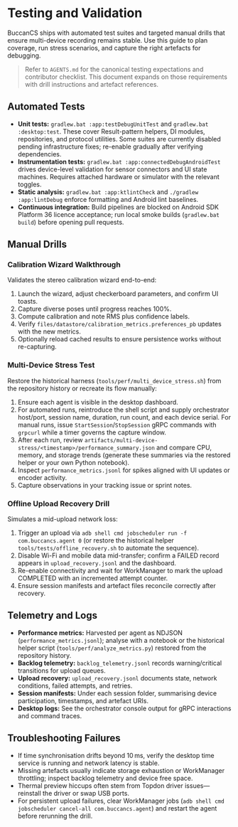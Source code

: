 # Testing and Validation

BuccanCS ships with automated test suites and targeted manual drills that ensure multi-device recording remains stable.
Use this guide to plan coverage, run stress scenarios, and capture the right artefacts for debugging.

> Refer to `AGENTS.md` for the canonical testing expectations and contributor checklist. This document expands on those
> requirements with drill instructions and artefact references.

## Automated Tests

- **Unit tests:** `gradlew.bat :app:testDebugUnitTest` and `gradlew.bat :desktop:test`. These cover Result-pattern
  helpers, DI modules, repositories, and protocol utilities. Some suites are currently disabled pending infrastructure
  fixes; re-enable gradually after verifying dependencies.
- **Instrumentation tests:** `gradlew.bat :app:connectedDebugAndroidTest` drives device-level validation for sensor
  connectors and UI state machines. Requires attached hardware or simulator with the relevant toggles.
- **Static analysis:** `gradlew.bat :app:ktlintCheck` and `./gradlew :app:lintDebug` enforce formatting and Android lint
  baselines.
- **Continuous integration:** Build pipelines are blocked on Android SDK Platform 36 licence acceptance; run local
  smoke builds (`gradlew.bat build`) before opening pull requests.

## Manual Drills

### Calibration Wizard Walkthrough

Validates the stereo calibration wizard end-to-end:

1. Launch the wizard, adjust checkerboard parameters, and confirm UI toasts.
2. Capture diverse poses until progress reaches 100%.
3. Compute calibration and note RMS plus confidence labels.
4. Verify `files/datastore/calibration_metrics.preferences_pb` updates with the new metrics.
5. Optionally reload cached results to ensure persistence works without re-capturing.

### Multi-Device Stress Test

Restore the historical harness (`tools/perf/multi_device_stress.sh`) from the repository history or recreate its flow manually:

1. Ensure each agent is visible in the desktop dashboard.
2. For automated runs, reintroduce the shell script and supply orchestrator host/port, session name, duration, run count,
   and each device serial. For manual runs, issue `StartSession`/`StopSession` gRPC commands with `grpcurl` while a timer
   governs the capture window.
3. After each run, review `artifacts/multi-device-stress/<timestamp>/performance_summary.json` and compare CPU, memory,
   and storage trends (generate these summaries via the restored helper or your own Python notebook).
4. Inspect `performance_metrics.jsonl` for spikes aligned with UI updates or encoder activity.
5. Capture observations in your tracking issue or sprint notes.

### Offline Upload Recovery Drill

Simulates a mid-upload network loss:

1. Trigger an upload via `adb shell cmd jobscheduler run -f com.buccancs.agent 0` (or restore the historical helper
   `tools/tests/offline_recovery.sh` to automate the sequence).
2. Disable Wi-Fi and mobile data mid-transfer; confirm a FAILED record appears in `upload_recovery.jsonl` and the
   dashboard.
3. Re-enable connectivity and wait for WorkManager to mark the upload COMPLETED with an incremented attempt counter.
4. Ensure session manifests and artefact files reconcile correctly after recovery.

## Telemetry and Logs

- **Performance metrics:** Harvested per agent as NDJSON (`performance_metrics.jsonl`); analyse with a notebook or the
  historical helper script (`tools/perf/analyze_metrics.py`) restored from the repository history.
- **Backlog telemetry:** `backlog_telemetry.jsonl` records warning/critical transitions for upload queues.
- **Upload recovery:** `upload_recovery.jsonl` documents state, network conditions, failed attempts, and retries.
- **Session manifests:** Under each session folder, summarising device participation, timestamps, and artefact URIs.
- **Desktop logs:** See the orchestrator console output for gRPC interactions and command traces.

## Troubleshooting Failures

- If time synchronisation drifts beyond 10 ms, verify the desktop time service is running and network latency is stable.
- Missing artefacts usually indicate storage exhaustion or WorkManager throttling; inspect backlog telemetry and device
  free space.
- Thermal preview hiccups often stem from Topdon driver issues—reinstall the driver or swap USB ports.
- For persistent upload failures, clear WorkManager jobs (`adb shell cmd jobscheduler cancel-all com.buccancs.agent`) and
  restart the agent before rerunning the drill.
